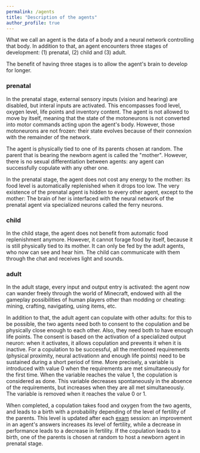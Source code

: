 ```yaml
---
permalink: /agents
title: "Description of the agents"
author_profile: true
---
```


What we call an agent is the data of a body and a neural network controlling that body.
In addition to that, an agent encounters three stages of development:
(1) prenatal, (2) child and (3) adult.

The benefit of having three stages is to allow the agent's brain to develop for longer.

### prenatal
In the prenatal stage, external sensory inputs (vision and hearing) are disabled, but interal inputs are activated.
This encompasses food level, oxygen level, life points and inventory content.
The agent is not allowed to move by itself, meaning that the state of the motoneurons is not converted into motor commands acting upon the agent's body.
However, those motoneurons are not frozen:
their state evolves because of their connexion with the remainder of the network.

The agent is physically tied to one of its parents chosen at random.
The parent that is bearing the newborn agent is called the "mother".
However, there is no sexual differentiation between agents:
any agent can successfully copulate with any other one.

In the prenatal stage, the agent does not cost any energy to the mother:
its food level is automatically replenished when it drops too low.
The very existence of the prenatal agent is hidden to every other agent, except to the mother:
The brain of her is interfaced with the neural network of the prenatal agent via specialized neurons called the ferry neurons.

### child
In the child stage, the agent does not benefit from automatic food replenishment anymore.
However, it cannot forage food by itself, because it is still physically tied to its mother.
It can only be fed by the adult agents, who now can see and hear him.
The child can communicate with them through the chat and receives light and sounds.

### adult
In the adult stage, every input and output entry is activated:
the agent now can wander freely through the world of Minecraft, endowed with all the gameplay possibilities of human players other than modding or cheating:
mining, crafting, navigating, using items, etc.

In addition to that, the adult agent can copulate with other adults:
for this to be possible, the two agents need both to consent to the copulation and be physically close enough to each other.
Also, they need both to have enough life points.
The consent is based on the activation of a specialized output neuron:
when it activates, it allows copulation and prevents it when it is inactive.
For a copulation to be successful, all the mentioned requirements (physical proximity, neural activationn and enough life points) need to be sustained during a short period of time.
More precisely, a variable is introduced with value 0 when the requirements are met simultaneously for the first time.
When the variable reaches the value 1, the copulation is considered as done.
This variable decreases spontaneously in the absence of the requirements, but increases when they are all met simultaneously.
The variable is removed when it reaches the value 0 or 1.

When completed, a copulation takes food and oxygen from the two agents, and leads to a birth with a probability depending of the level of fertility of the parents.
This level is updated after each [exam](/exams) session:
an improvement in an agent's answers increases its level of fertility, while a decrease in performance leads to a decrease in fertility.
If the copulation leads to a birth, one of the parents is chosen at random to host a newborn agent in prenatal stage.
